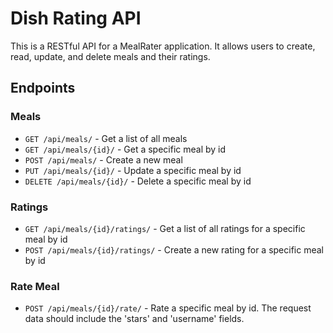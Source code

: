 # Dish Rating API

This is a RESTful API for a MealRater application. It allows users to create, read, update, and delete meals and their ratings.

## Endpoints

### Meals

- `GET /api/meals/` - Get a list of all meals
- `GET /api/meals/{id}/` - Get a specific meal by id
- `POST /api/meals/` - Create a new meal
- `PUT /api/meals/{id}/` - Update a specific meal by id
- `DELETE /api/meals/{id}/` - Delete a specific meal by id

### Ratings

- `GET /api/meals/{id}/ratings/` - Get a list of all ratings for a specific meal by id
- `POST /api/meals/{id}/ratings/` - Create a new rating for a specific meal by id

### Rate Meal

- `POST /api/meals/{id}/rate/` - Rate a specific meal by id. The request data should include the 'stars' and 'username' fields.

